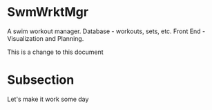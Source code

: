 # SwmWrktMgr
A swim workout manager. Database - workouts, sets, etc. Front End - Visualization and Planning.

This is a change to this document

# Subsection
Let's make it work some day
